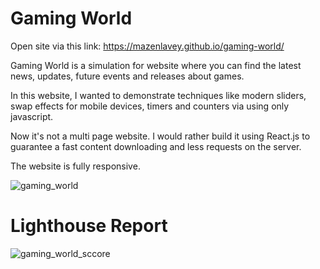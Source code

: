# Gaming World

Open site via this link: https://mazenlavey.github.io/gaming-world/

Gaming World is a simulation for website where you can find the latest news, updates, future events and releases about games.

In this website, I wanted to demonstrate techniques like modern sliders, swap effects for mobile devices, timers and counters via using only javascript.

Now it's not a multi page website. I would rather build it using React.js to guarantee a fast content downloading and less requests on the server.

The website is fully responsive.


![gaming_world](https://user-images.githubusercontent.com/122162390/217039755-999087ad-8cce-4e87-bef7-67ae9c1e71df.jpg)

# Lighthouse Report

![gaming_world_sccore](https://user-images.githubusercontent.com/122162390/217041494-2f808be7-e6ee-448d-adb7-dcbea5903b71.jpg)
